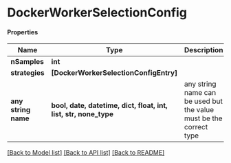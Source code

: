 # DockerWorkerSelectionConfig

#### Properties
Name | Type | Description | Notes
------------ | ------------- | ------------- | -------------
**nSamples** | **int** |  | 
**strategies** | **[DockerWorkerSelectionConfigEntry]** |  | 
**any string name** | **bool, date, datetime, dict, float, int, list, str, none_type** | any string name can be used but the value must be the correct type | [optional]

[[Back to Model list]](../README.md#documentation-for-models) [[Back to API list]](../README.md#documentation-for-api-endpoints) [[Back to README]](../README.md)

